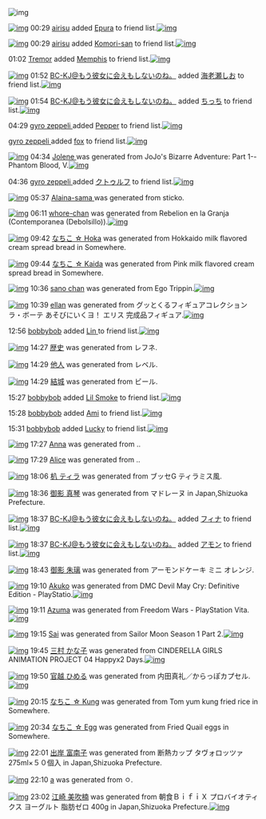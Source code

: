 ![img](http://gdrive-cdn.herokuapp.com/537b65a5bc09f0000721dda7/512px-barcode.png)

[![img](http://www.deviantsart.com/3mdslb4.jpeg)](http://www.barcodekanojo.com/user/490389/airisu) 00:29 [airisu](http://www.barcodekanojo.com/user/490389/airisu) added [Epura](http://www.barcodekanojo.com/kanojo/731467/Epura) to friend list.[![img](http://www.deviantsart.com/2u6fbo.png)](http://www.barcodekanojo.com/kanojo/731467/Epura)

[![img](http://www.deviantsart.com/3mdslb4.jpeg)](http://www.barcodekanojo.com/user/490389/airisu) 00:29 [airisu](http://www.barcodekanojo.com/user/490389/airisu) added [Komori-san](http://www.barcodekanojo.com/kanojo/2155063/Komori-san) to friend list.[![img](http://www.deviantsart.com/q5m95j.png)](http://www.barcodekanojo.com/kanojo/2155063/Komori-san)

01:02 [Tremor](http://www.barcodekanojo.com/user/500588/Tremor) added [Memphis](http://www.barcodekanojo.com/kanojo/2923373/Memphis) to friend list.[![img](http://www.deviantsart.com/14uur85.png)](http://www.barcodekanojo.com/kanojo/2923373/Memphis)

[![img](http://www.deviantsart.com/2l905sv.jpeg)](http://www.barcodekanojo.com/user/276669/BC-KJ%40%E3%82%82%E3%81%86%E5%BD%BC%E5%A5%B3%E3%81%AB%E4%BC%9A%E3%81%88%E3%82%82%E3%81%97%E3%81%AA%E3%81%84%E3%81%AE%E3%81%AD%E3%80%82) 01:52 [BC-KJ@もう彼女に会えもしないのね。](http://www.barcodekanojo.com/user/276669/BC-KJ%40%E3%82%82%E3%81%86%E5%BD%BC%E5%A5%B3%E3%81%AB%E4%BC%9A%E3%81%88%E3%82%82%E3%81%97%E3%81%AA%E3%81%84%E3%81%AE%E3%81%AD%E3%80%82) added [海老瀬しお](http://www.barcodekanojo.com/kanojo/2466839/%E6%B5%B7%E8%80%81%E7%80%AC%E3%81%97%E3%81%8A) to friend list.[![img](http://www.deviantsart.com/fc11ha.png)](http://www.barcodekanojo.com/kanojo/2466839/%E6%B5%B7%E8%80%81%E7%80%AC%E3%81%97%E3%81%8A)

[![img](http://www.deviantsart.com/2l905sv.jpeg)](http://www.barcodekanojo.com/user/276669/BC-KJ%40%E3%82%82%E3%81%86%E5%BD%BC%E5%A5%B3%E3%81%AB%E4%BC%9A%E3%81%88%E3%82%82%E3%81%97%E3%81%AA%E3%81%84%E3%81%AE%E3%81%AD%E3%80%82) 01:54 [BC-KJ@もう彼女に会えもしないのね。](http://www.barcodekanojo.com/user/276669/BC-KJ%40%E3%82%82%E3%81%86%E5%BD%BC%E5%A5%B3%E3%81%AB%E4%BC%9A%E3%81%88%E3%82%82%E3%81%97%E3%81%AA%E3%81%84%E3%81%AE%E3%81%AD%E3%80%82) added [ちっち](http://www.barcodekanojo.com/kanojo/2750690/%E3%81%A1%E3%81%A3%E3%81%A1) to friend list.[![img](http://www.deviantsart.com/3fk9cgl.png)](http://www.barcodekanojo.com/kanojo/2750690/%E3%81%A1%E3%81%A3%E3%81%A1)

04:29 [gyro zeppeli ](http://www.barcodekanojo.com/user/500771/gyro%20zeppeli%20) added [Pepper](http://www.barcodekanojo.com/kanojo/2522824/Pepper) to friend list.[![img](http://www.deviantsart.com/1r6vo7u.png)](http://www.barcodekanojo.com/kanojo/2522824/Pepper)

[gyro zeppeli ](http://www.barcodekanojo.com/user/500771/gyro%20zeppeli%20) added [fox](http://www.barcodekanojo.com/kanojo/3181562/fox) to friend list.[![img](http://www.deviantsart.com/2jc5pol.png)](http://www.barcodekanojo.com/kanojo/3181562/fox)

[![img](http://www.deviantsart.com/sghmmc.png)](http://www.barcodekanojo.com/kanojo/3193825/Jolene%20) 04:34 [Jolene ](http://www.barcodekanojo.com/kanojo/3193825/Jolene%20) was generated from JoJo's Bizarre Adventure: Part 1--Phantom Blood, V.[![img](http://www.deviantsart.com/3b3m608.jpeg)](http://www.barcodekanojo.com/product_images/barcode/6019789/1427744002/JoJo%27s%20Bizarre%20Adventure%3A%20Part%201--Phantom%20Blood%2C%20V.jpg)

04:36 [gyro zeppeli ](http://www.barcodekanojo.com/user/500771/gyro%20zeppeli%20) added [クトゥルフ](http://www.barcodekanojo.com/kanojo/2611895/%E3%82%AF%E3%83%88%E3%82%A5%E3%83%AB%E3%83%95) to friend list.[![img](http://www.deviantsart.com/3pfgq7b.png)](http://www.barcodekanojo.com/kanojo/2611895/%E3%82%AF%E3%83%88%E3%82%A5%E3%83%AB%E3%83%95)

[![img](http://www.deviantsart.com/efgbal.png)](http://www.barcodekanojo.com/kanojo/3193826/Alaina-sama%20) 05:37 [Alaina-sama ](http://www.barcodekanojo.com/kanojo/3193826/Alaina-sama%20) was generated from sticko.

[![img](http://www.deviantsart.com/vcurrk.png)](http://www.barcodekanojo.com/kanojo/3193827/whore-chan) 06:11 [whore-chan](http://www.barcodekanojo.com/kanojo/3193827/whore-chan) was generated from Rebelion en la Granja (Contemporanea (Debolsillo)).[![img](http://www.deviantsart.com/2th7qam.jpeg)](http://www.barcodekanojo.com/product_images/barcode/6019792/1427749890/Rebelion%20en%20la%20Granja%20%28Contemporanea%20%28Debolsillo%29%29.jpg)

[![img](http://www.deviantsart.com/8up1q7.png)](http://www.barcodekanojo.com/kanojo/3193828/%E3%81%AA%E3%81%A1%E3%81%93%20%E2%98%86%20Hoka) 09:42 [なちこ ☆ Hoka](http://www.barcodekanojo.com/kanojo/3193828/%E3%81%AA%E3%81%A1%E3%81%93%20%E2%98%86%20Hoka) was generated from Hokkaido milk flavored cream spread bread in Somewhere.

[![img](http://www.deviantsart.com/20go9db.png)](http://www.barcodekanojo.com/kanojo/3193829/%E3%81%AA%E3%81%A1%E3%81%93%20%E2%98%86%20Kaida) 09:44 [なちこ ☆ Kaida](http://www.barcodekanojo.com/kanojo/3193829/%E3%81%AA%E3%81%A1%E3%81%93%20%E2%98%86%20Kaida) was generated from Pink milk flavored cream spread bread in Somewhere.

[![img](http://www.deviantsart.com/2dcmud8.png)](http://www.barcodekanojo.com/kanojo/3193830/sano%20chan) 10:36 [sano chan](http://www.barcodekanojo.com/kanojo/3193830/sano%20chan) was generated from Ego Trippin.[![img](http://www.deviantsart.com/10egj3j.jpeg)](http://www.barcodekanojo.com/product_images/barcode/6019795/1427765724/Ego%20Trippin.jpg)

[![img](http://www.deviantsart.com/1ocvce2.png)](http://www.barcodekanojo.com/kanojo/3193831/ellan) 10:39 [ellan](http://www.barcodekanojo.com/kanojo/3193831/ellan) was generated from グッとくるフィギュアコレクション ラ・ボーテ あそびにいくヨ！ エリス 完成品フィギュア.[![img](http://www.deviantsart.com/sotnum.jpeg)](http://www.barcodekanojo.com/product_images/barcode/6019796/1427765941/%E3%82%B0%E3%83%83%E3%81%A8%E3%81%8F%E3%82%8B%E3%83%95%E3%82%A3%E3%82%AE%E3%83%A5%E3%82%A2%E3%82%B3%E3%83%AC%E3%82%AF%E3%82%B7%E3%83%A7%E3%83%B3%20%E3%83%A9%E3%83%BB%E3%83%9C%E3%83%BC%E3%83%86%20%E3%81%82%E3%81%9D%E3%81%B3%E3%81%AB%E3%81%84%E3%81%8F%E3%83%A8%EF%BC%81%20%E3%82%A8%E3%83%AA%E3%82%B9%20%E5%AE%8C%E6%88%90%E5%93%81%E3%83%95%E3%82%A3%E3%82%AE%E3%83%A5%E3%82%A2.jpg)

12:56 [bobbybob](http://www.barcodekanojo.com/user/500776/bobbybob) added [Lin ](http://www.barcodekanojo.com/kanojo/2737499/Lin%20) to friend list.[![img](http://www.deviantsart.com/1mcp316.png)](http://www.barcodekanojo.com/kanojo/2737499/Lin%20)

[![img](http://www.deviantsart.com/3bmvdu5.png)](http://www.barcodekanojo.com/kanojo/3193832/%E6%AD%B4%E5%8F%B2) 14:27 [歴史](http://www.barcodekanojo.com/kanojo/3193832/%E6%AD%B4%E5%8F%B2) was generated from レフネ.

[![img](http://www.deviantsart.com/2qddes8.png)](http://www.barcodekanojo.com/kanojo/3193833/%E4%BB%96%E4%BA%BA) 14:29 [他人](http://www.barcodekanojo.com/kanojo/3193833/%E4%BB%96%E4%BA%BA) was generated from レベル.

[![img](http://www.deviantsart.com/2bn5p46.png)](http://www.barcodekanojo.com/kanojo/3193834/%E7%B5%90%E5%9F%8E) 14:29 [結城](http://www.barcodekanojo.com/kanojo/3193834/%E7%B5%90%E5%9F%8E) was generated from ビール.

15:27 [bobbybob](http://www.barcodekanojo.com/user/500776/bobbybob) added [Lil Smoke](http://www.barcodekanojo.com/kanojo/2503025/Lil%20Smoke) to friend list.[![img](http://www.deviantsart.com/152po93.png)](http://www.barcodekanojo.com/kanojo/2503025/Lil%20Smoke)

15:28 [bobbybob](http://www.barcodekanojo.com/user/500776/bobbybob) added [Ami](http://www.barcodekanojo.com/kanojo/487712/Ami) to friend list.[![img](http://www.deviantsart.com/2madouo.png)](http://www.barcodekanojo.com/kanojo/487712/Ami)

15:31 [bobbybob](http://www.barcodekanojo.com/user/500776/bobbybob) added [Lucky](http://www.barcodekanojo.com/kanojo/3004590/Lucky) to friend list.[![img](http://www.deviantsart.com/2d1ot0d.png)](http://www.barcodekanojo.com/kanojo/3004590/Lucky)

[![img](http://www.deviantsart.com/13rav8j.png)](http://www.barcodekanojo.com/kanojo/3193835/Anna) 17:27 [Anna](http://www.barcodekanojo.com/kanojo/3193835/Anna) was generated from ..

[![img](http://www.deviantsart.com/20ristl.png)](http://www.barcodekanojo.com/kanojo/3193836/Alice) 17:29 [Alice](http://www.barcodekanojo.com/kanojo/3193836/Alice) was generated from ..

[![img](http://www.deviantsart.com/3hsfgrt.png)](http://www.barcodekanojo.com/kanojo/3193837/%E6%9C%B3%20%E3%83%86%E3%82%A3%E3%83%A9) 18:06 [朳 ティラ](http://www.barcodekanojo.com/kanojo/3193837/%E6%9C%B3%20%E3%83%86%E3%82%A3%E3%83%A9) was generated from ブッセG ティラミス風.

[![img](http://www.deviantsart.com/3b8sa08.png)](http://www.barcodekanojo.com/kanojo/3193838/%E5%BE%A1%E5%BD%B1%20%E7%9C%9F%E7%90%B4) 18:36 [御影 真琴](http://www.barcodekanojo.com/kanojo/3193838/%E5%BE%A1%E5%BD%B1%20%E7%9C%9F%E7%90%B4) was generated from マドレーヌ in Japan,Shizuoka Prefecture.

[![img](http://www.deviantsart.com/2l905sv.jpeg)](http://www.barcodekanojo.com/user/276669/BC-KJ%40%E3%82%82%E3%81%86%E5%BD%BC%E5%A5%B3%E3%81%AB%E4%BC%9A%E3%81%88%E3%82%82%E3%81%97%E3%81%AA%E3%81%84%E3%81%AE%E3%81%AD%E3%80%82) 18:37 [BC-KJ@もう彼女に会えもしないのね。](http://www.barcodekanojo.com/user/276669/BC-KJ%40%E3%82%82%E3%81%86%E5%BD%BC%E5%A5%B3%E3%81%AB%E4%BC%9A%E3%81%88%E3%82%82%E3%81%97%E3%81%AA%E3%81%84%E3%81%AE%E3%81%AD%E3%80%82) added [フィナ](http://www.barcodekanojo.com/kanojo/2236309/%E3%83%95%E3%82%A3%E3%83%8A) to friend list.[![img](http://www.deviantsart.com/3f6innd.png)](http://www.barcodekanojo.com/kanojo/2236309/%E3%83%95%E3%82%A3%E3%83%8A)

[![img](http://www.deviantsart.com/2l905sv.jpeg)](http://www.barcodekanojo.com/user/276669/BC-KJ%40%E3%82%82%E3%81%86%E5%BD%BC%E5%A5%B3%E3%81%AB%E4%BC%9A%E3%81%88%E3%82%82%E3%81%97%E3%81%AA%E3%81%84%E3%81%AE%E3%81%AD%E3%80%82) 18:37 [BC-KJ@もう彼女に会えもしないのね。](http://www.barcodekanojo.com/user/276669/BC-KJ%40%E3%82%82%E3%81%86%E5%BD%BC%E5%A5%B3%E3%81%AB%E4%BC%9A%E3%81%88%E3%82%82%E3%81%97%E3%81%AA%E3%81%84%E3%81%AE%E3%81%AD%E3%80%82) added [アモン](http://www.barcodekanojo.com/kanojo/2657522/%E3%82%A2%E3%83%A2%E3%83%B3) to friend list.[![img](http://www.deviantsart.com/2leep8g.png)](http://www.barcodekanojo.com/kanojo/2657522/%E3%82%A2%E3%83%A2%E3%83%B3)

[![img](http://www.deviantsart.com/48tr28.png)](http://www.barcodekanojo.com/kanojo/3193839/%E5%BE%A1%E5%BD%B1%20%E6%9C%B1%E7%92%83) 18:43 [御影 朱璃](http://www.barcodekanojo.com/kanojo/3193839/%E5%BE%A1%E5%BD%B1%20%E6%9C%B1%E7%92%83) was generated from アーモンドケーキ ミニ オレンジ.

[![img](http://www.deviantsart.com/2gr13vp.png)](http://www.barcodekanojo.com/kanojo/3193840/Akuko) 19:10 [Akuko](http://www.barcodekanojo.com/kanojo/3193840/Akuko) was generated from DMC Devil May Cry: Definitive Edition - PlayStatio.[![img](http://www.deviantsart.com/2okg7vt.jpeg)](http://www.barcodekanojo.com/product_images/barcode/6019811/1427796572/DMC%20Devil%20May%20Cry%3A%20Definitive%20Edition%20-%20PlayStatio.jpg)

[![img](http://www.deviantsart.com/14uo3nt.png)](http://www.barcodekanojo.com/kanojo/3193841/Azuma) 19:11 [Azuma](http://www.barcodekanojo.com/kanojo/3193841/Azuma) was generated from Freedom Wars - PlayStation Vita.[![img](http://www.deviantsart.com/2iovcmk.jpeg)](http://www.barcodekanojo.com/product_images/barcode/6019812/1427796659/Freedom%20Wars%20-%20PlayStation%20Vita.jpg)

[![img](http://www.deviantsart.com/1ep8137.png)](http://www.barcodekanojo.com/kanojo/3193842/Sai) 19:15 [Sai](http://www.barcodekanojo.com/kanojo/3193842/Sai) was generated from Sailor Moon Season 1 Part 2.[![img](http://www.deviantsart.com/1snasb3.jpeg)](http://www.barcodekanojo.com/product_images/barcode/6019813/1427796889/50x50xSailor,P20Moon,P20Season,P201,P20Part,P202.jpg,qw=88,ah=88.pagespeed.ic.Ef-rU2JuNC.jpg)

[![img](http://www.deviantsart.com/185ur6k.png)](http://www.barcodekanojo.com/kanojo/3193843/%E4%B8%89%E6%9D%91%20%E3%81%8B%E3%81%AA%E5%AD%90) 19:45 [三村 かな子](http://www.barcodekanojo.com/kanojo/3193843/%E4%B8%89%E6%9D%91%20%E3%81%8B%E3%81%AA%E5%AD%90) was generated from CINDERELLA GIRLS ANIMATION PROJECT 04 Happyx2 Days.[![img](http://www.deviantsart.com/35p3ui6.jpeg)](http://www.barcodekanojo.com/product_images/barcode/6019814/1427798678/CINDERELLA%20GIRLS%20ANIMATION%20PROJECT%2004%20Happyx2%20Days.jpg)

[![img](http://www.deviantsart.com/3knmrgk.png)](http://www.barcodekanojo.com/kanojo/3193844/%E5%AE%98%E8%B6%8A%20%E3%81%B2%E3%82%81%E3%82%8B) 19:50 [官越 ひめる](http://www.barcodekanojo.com/kanojo/3193844/%E5%AE%98%E8%B6%8A%20%E3%81%B2%E3%82%81%E3%82%8B) was generated from 内田真礼／からっぽカプセル.[![img](http://www.deviantsart.com/1266l8s.jpeg)](http://www.barcodekanojo.com/product_images/barcode/6019815/1427798974/50x50x,PE5,P86,P85,PE7,P94,PB0,PE7,P9C,P9F,PE7,PA4,PBC,PEF,PBC,P8F,PE3,P81,P8B,PE3,P82,P89,PE3,P81,PA3,PE3,P81,PBD,PE3,P82,PAB,PE3,P83,P97,PE3,P82,PBB,PE3,P83,PAB.jpg,qw=88,ah=88.pagespeed.ic.ocaWqqO4p7.jpg)

[![img](http://www.deviantsart.com/5dujes.png)](http://www.barcodekanojo.com/kanojo/3193845/%E3%81%AA%E3%81%A1%E3%81%93%20%E2%98%86%20Kung) 20:15 [なちこ ☆ Kung](http://www.barcodekanojo.com/kanojo/3193845/%E3%81%AA%E3%81%A1%E3%81%93%20%E2%98%86%20Kung) was generated from Tom yum kung fried rice in Somewhere.

[![img](http://www.deviantsart.com/2jls4sn.png)](http://www.barcodekanojo.com/kanojo/3193846/%E3%81%AA%E3%81%A1%E3%81%93%20%E2%98%86%20Egg) 20:34 [なちこ ☆ Egg](http://www.barcodekanojo.com/kanojo/3193846/%E3%81%AA%E3%81%A1%E3%81%93%20%E2%98%86%20Egg) was generated from Fried Quail eggs in Somewhere.

[![img](http://www.deviantsart.com/2c7rftb.png)](http://www.barcodekanojo.com/kanojo/3193847/%E5%87%BA%E5%B2%B8%20%E5%AF%8C%E5%8D%97%E5%AD%90) 22:01 [出岸 富南子](http://www.barcodekanojo.com/kanojo/3193847/%E5%87%BA%E5%B2%B8%20%E5%AF%8C%E5%8D%97%E5%AD%90) was generated from 断熱カップ タヴォロッツァ 275ml×５０個入 in Japan,Shizuoka Prefecture.

[![img](http://www.deviantsart.com/2m0jq4h.png)](http://www.barcodekanojo.com/kanojo/3193848/a) 22:10 [a](http://www.barcodekanojo.com/kanojo/3193848/a) was generated from ㅇ.

[![img](http://www.deviantsart.com/nrlt3.png)](http://www.barcodekanojo.com/kanojo/3193849/%E6%B1%9F%E5%B4%8E%20%E7%BE%8E%E5%90%B9%E6%A5%A0) 23:02 [江崎 美吹楠](http://www.barcodekanojo.com/kanojo/3193849/%E6%B1%9F%E5%B4%8E%20%E7%BE%8E%E5%90%B9%E6%A5%A0) was generated from 朝食ＢｉｆｉＸ プロバイオティクス ヨーグルト 脂肪ゼロ 400g in Japan,Shizuoka Prefecture.[![img](http://www.deviantsart.com/1fek27q.jpeg)](http://www.barcodekanojo.com/product_images/barcode/5089091/1383635813/%E3%80%901%E6%9C%9D%E9%A3%9F%E3%83%97%E3%83%AD%E3%83%90%E3%82%A4%E3%82%AA%E3%83%86%E3%82%A3%E3%82%AF%E3%82%B9%E3%83%A8%E3%83%BC%E3%82%B0%E3%83%AB%E3%83%88Bifix%E3%80%80%E8%84%82%E8%82%AA0%E3%80%80400g.jpg)

